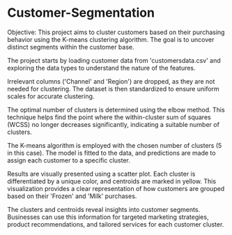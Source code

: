 # Customer-Segmentation
Objective:
This project aims to cluster customers based on their purchasing behavior using the K-means clustering algorithm. The goal is to uncover distinct segments within the customer base.

The project starts by loading customer data from 'customersdata.csv' and exploring the data types to understand the nature of the features.

Irrelevant columns ('Channel' and 'Region') are dropped, as they are not needed for clustering. The dataset is then standardized to ensure uniform scales for accurate clustering.

The optimal number of clusters is determined using the elbow method. This technique helps find the point where the within-cluster sum of squares (WCSS) no longer decreases significantly, indicating a suitable number of clusters.

The K-means algorithm is employed with the chosen number of clusters (5 in this case). The model is fitted to the data, and predictions are made to assign each customer to a specific cluster.

Results are visually presented using a scatter plot. Each cluster is differentiated by a unique color, and centroids are marked in yellow. This visualization provides a clear representation of how customers are grouped based on their 'Frozen' and 'Milk' purchases.

The clusters and centroids reveal insights into customer segments. Businesses can use this information for targeted marketing strategies, product recommendations, and tailored services for each customer cluster.
